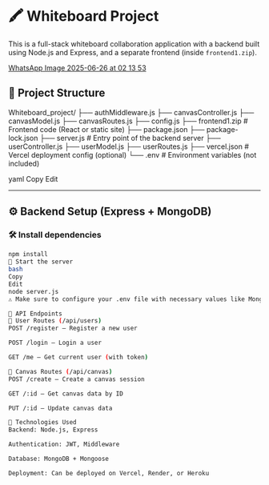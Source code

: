 # 🖍️ Whiteboard Project

This is a full-stack whiteboard collaboration application with a backend built using Node.js and Express, and a separate frontend (inside `frontend1.zip`).

[WhatsApp Image 2025-06-26 at 02 13 53](https://github.com/user-attachments/assets/64e501ec-3db6-4625-b5e6-47e042479fd8)
## 📁 Project Structure

Whiteboard_project/
├── authMiddleware.js
├── canvasController.js
├── canvasModel.js
├── canvasRoutes.js
├── config.js
├── frontend1.zip # Frontend code (React or static site)
├── package.json
├── package-lock.json
├── server.js # Entry point of the backend server
├── userController.js
├── userModel.js
├── userRoutes.js
├── vercel.json # Vercel deployment config (optional)
└── .env # Environment variables (not included)

yaml
Copy
Edit

---

## ⚙️ Backend Setup (Express + MongoDB)

### 🛠️ Install dependencies

```bash
npm install
🚀 Start the server
bash
Copy
Edit
node server.js
⚠️ Make sure to configure your .env file with necessary values like MongoDB URI, JWT secret, etc.

🔐 API Endpoints
🧑 User Routes (/api/users)
POST /register – Register a new user

POST /login – Login a user

GET /me – Get current user (with token)

🎨 Canvas Routes (/api/canvas)
POST /create – Create a canvas session

GET /:id – Get canvas data by ID

PUT /:id – Update canvas data

🧪 Technologies Used
Backend: Node.js, Express

Authentication: JWT, Middleware

Database: MongoDB + Mongoose

Deployment: Can be deployed on Vercel, Render, or Heroku

